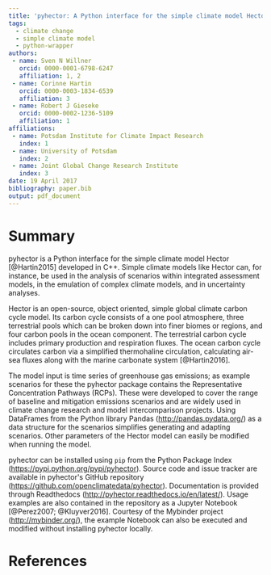 ```yaml
---
title: 'pyhector: A Python interface for the simple climate model Hector'
tags:
  - climate change
  - simple climate model
  - python-wrapper
authors:
 - name: Sven N Willner
   orcid: 0000-0001-6798-6247
   affiliation: 1, 2
 - name: Corinne Hartin
   orcid: 0000-0003-1834-6539
   affiliation: 3
 - name: Robert J Gieseke
   orcid: 0000-0002-1236-5109
   affiliation: 1
affiliations:
 - name: Potsdam Institute for Climate Impact Research
   index: 1
 - name: University of Potsdam
   index: 2
 - name: Joint Global Change Research Institute
   index: 3
date: 19 April 2017
bibliography: paper.bib
output: pdf_document
---
```


# Summary

pyhector is a Python interface for the simple climate model Hector [@Hartin2015] developed in C++. Simple climate models like Hector can, for instance, be used in the analysis of scenarios within integrated assessment models, in the emulation of complex climate models, and in uncertainty analyses.

Hector is an open-source, object oriented, simple global climate carbon cycle model. Its carbon cycle consists of a one pool atmosphere, three terrestrial pools which can be broken down into finer biomes or regions, and four carbon pools in the ocean component. The terrestrial carbon cycle includes primary production and respiration fluxes. The ocean carbon cycle circulates carbon via a simplified thermohaline circulation, calculating air-sea fluxes along with the marine carbonate system [@Hartin2016].

The model input is time series of greenhouse gas emissions; as example scenarios for these the pyhector package contains the Representative Concentration Pathways (RCPs).
These were developed to cover the range of baseline and mitigation emissions scenarios and are widely used in climate change research and model intercomparison projects.
Using DataFrames from the Python library Pandas (<http://pandas.pydata.org/>) as a data structure for the scenarios simplifies generating and adapting scenarios.
Other parameters of the Hector model can easily be modified when running the model.

pyhector can be installed using `pip` from the Python Package Index (<https://pypi.python.org/pypi/pyhector>).
Source code and issue tracker are available in pyhector's GitHub repository (<https://github.com/openclimatedata/pyhector>).
Documentation is provided through Readthedocs (<http://pyhector.readthedocs.io/en/latest/>).
Usage examples are also contained in the repository as a Jupyter Notebook [@Perez2007; @Kluyver2016]. Courtesy of the Mybinder project (<http://mybinder.org/>), the example Notebook can also be executed and modified without installing pyhector locally.

# References
